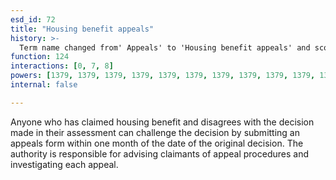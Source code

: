 ```yaml
---
esd_id: 72
title: "Housing benefit appeals"
history: >-
  Term name changed from' Appeals' to 'Housing benefit appeals' and scope notes added in version 2.02. Term name changed from 'Housing benefit appeals' to 'Housing - benefit - appeals' in version 3.00. Name changed to 'Hosuing benefit appeals' in version 4.00.
function: 124
interactions: [0, 7, 8]
powers: [1379, 1379, 1379, 1379, 1379, 1379, 1379, 1379, 1379, 1379, 1379, 1380, 1380, 1380, 1380, 1380, 1380, 1380, 1380, 1380, 1380, 1380, 1381, 1381, 1381, 1381, 1381, 1381, 1381, 1381, 1381, 1381, 1381, 1381, 1382, 1382, 1382, 1382, 1382, 1382, 1382, 1382, 1382, 1382, 1382, 1382, 1384, 1384, 1384, 1384, 1384, 1384, 1384, 1384, 1384, 1384, 1384, 1384, 1384, 1384, 1385, 1385, 1385, 1385, 1385, 1385, 1386, 1386, 1386, 1386, 1386, 1386, 1386, 1386, 1386, 1386, 1386]
internal: false

---
```


Anyone who has claimed housing benefit and disagrees with the decision made in their assessment can challenge the decision by submitting an appeals form within one month of the date of the original decision.  The authority is responsible for advising claimants of appeal procedures and investigating each appeal.

